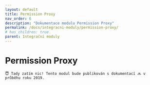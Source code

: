```yaml
---
layout: default
title: Permission Proxy
nav_order: 6
description: "Dokumentace modulu Permission Proxy"
permalink: /docs/integracni-moduly/permission-proxy/
# has_children: true
parent: Integrační moduly
---
```


# Permission Proxy

```
😇 Tady zatím nic! Tento modul bude publikován s dokumentací 🔜 v průběhu roku 2019.
```
